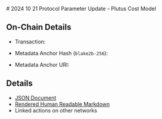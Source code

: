 
# 2024 10 21 Protocol Parameter Update - Plutus Cost Model

## On-Chain Details

- Transaction:

- Metadata Anchor Hash (`blake2b-256`):
- Metadata Anchor URI:

## Details

- [JSON Document](./metadata.jsonld)
- [Rendered Human Readable Markdown](./metadata.jsonld.md)
- Linked actions on other networks
